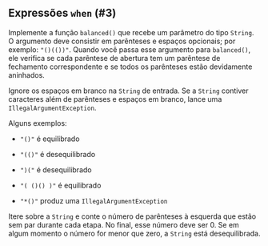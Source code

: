 ## Expressões `when` (#3)

Implemente a função `balanced()` que recebe um parâmetro do tipo `String`. O argumento deve consistir em parênteses e espaços opcionais; por exemplo: `"()(())"`. Quando você passa esse argumento para `balanced()`, ele verifica se cada parêntese de abertura tem um parêntese de fechamento correspondente e se todos os parênteses estão devidamente aninhados.

Ignore os espaços em branco na `String` de entrada. Se a `String` contiver caracteres além de parênteses e espaços em branco, lance uma `IllegalArgumentException`.

Alguns exemplos:

- `"()"` é equilibrado

- `"(()"` é desequilibrado

- `")("` é desequilibrado

- `"( ()() )"` é equilibrado

- `"*()"` produz uma `IllegalArgumentException`

<div class="hint">

Itere sobre a `String` e conte o número de parênteses à esquerda que estão sem par durante cada etapa. No final, esse número deve ser 0. Se em algum momento o número for menor que zero, a `String` está desequilibrada.

</div>